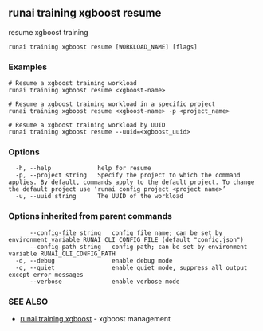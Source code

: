 ## runai training xgboost resume

resume xgboost training

```
runai training xgboost resume [WORKLOAD_NAME] [flags]
```

### Examples

```
# Resume a xgboost training workload
runai training xgboost resume <xgboost-name>

# Resume a xgboost training workload in a specific project
runai training xgboost resume <xgboost-name> -p <project_name>

# Resume a xgboost training workload by UUID
runai training xgboost resume --uuid=<xgboost_uuid>
```

### Options

```
  -h, --help             help for resume
  -p, --project string   Specify the project to which the command applies. By default, commands apply to the default project. To change the default project use ‘runai config project <project name>’
  -u, --uuid string      The UUID of the workload
```

### Options inherited from parent commands

```
      --config-file string   config file name; can be set by environment variable RUNAI_CLI_CONFIG_FILE (default "config.json")
      --config-path string   config path; can be set by environment variable RUNAI_CLI_CONFIG_PATH
  -d, --debug                enable debug mode
  -q, --quiet                enable quiet mode, suppress all output except error messages
      --verbose              enable verbose mode
```

### SEE ALSO

* [runai training xgboost](runai_training_xgboost.md)	 - xgboost management

